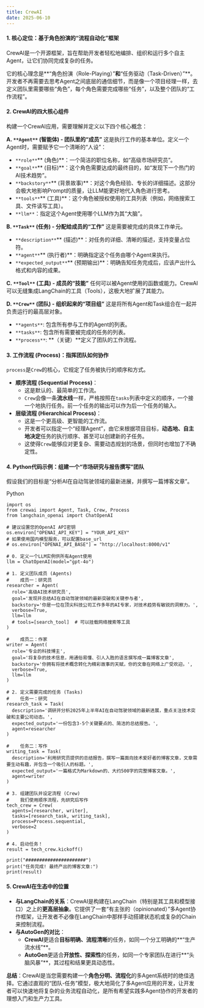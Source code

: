 ```yaml
---
title: CrewAI
date: 2025-06-10 
---
```


#### **1. 核心定位：基于角色扮演的“流程自动化”框架**
CrewAI是一个开源框架，旨在帮助开发者轻松地编排、组织和运行多个自主Agent，让它们协同完成复杂的任务。

它的核心理念是**“角色扮演（Role-Playing）”**和**“任务驱动（Task-Driven）”**。开发者不再需要去思考Agent之间底层的通信细节，而是像一个项目经理一样，去定义团队里需要哪些“角色”，每个角色需要完成哪些“任务”，以及整个团队的“工作流程”。

#### **2. CrewAI的四大核心组件**
构建一个CrewAI应用，需要理解并定义以下四个核心概念：

**A. **`**Agent**`** (智能体) - 团队里的“成员”** 这是执行工作的基本单位。定义一个Agent时，需要赋予它一个清晰的“人设”：

+ `**role**`** (角色)**：一个简洁的职位名称，如“高级市场研究员”。
+ `**goal**`** (目标)**：这个角色需要达成的最终目的，如“发现下一个热门的AI技术趋势”。
+ `**backstory**`** (背景故事)**：对这个角色经验、专长的详细描述。这部分会极大地影响Prompt的质量，让LLM能更好地代入角色进行思考。
+ `**tools**`** (工具)**：这个角色被授权使用的工具列表（例如，网络搜索工具、文件读写工具）。
+ `**llm**`：指定这个Agent使用哪个LLM作为其“大脑”。

**B. **`**Task**`** (任务) - 分配给成员的“工作”** 这是需要被完成的具体工作单元。

+ `**description**`** (描述)**：对任务的详细、清晰的描述，支持变量占位符。
+ `**agent**`** (执行者)**：明确指定这个任务由哪个Agent来执行。
+ `**expected_output**`** (预期输出)**：明确告知任务完成后，应该产出什么格式和内容的成果。

**C. **`**Tool**`** (工具) - 成员的“技能”** 任何可以被Agent使用的函数或能力。CrewAI可以无缝集成LangChain的工具（Tools），这极大地扩展了其能力。

**D. **`**Crew**`** (团队) - 组织起来的“项目组”** 这是将所有Agent和Task组合在一起并负责运行的最高层对象。

+ `**agents**`: 包含所有参与工作的Agent的列表。
+ `**tasks**`: 包含所有需要被完成的任务的列表。
+ `**process**`: **（关键）**定义了团队的工作流程。

#### **3. 工作流程 (Process)：指挥团队如何协作**
`process`是`Crew`的核心，它规定了任务被执行的顺序和方式。

+ **顺序流程 (Sequential Process)**：
    - 这是默认的、最简单的工作流。
    - `Crew`会像一条**流水线**一样，严格按照在`tasks`列表中定义的顺序，一个接一个地执行任务。前一个任务的输出可以作为后一个任务的输入。
+ **层级流程 (Hierarchical Process)**：
    - 这是一个更高级、更智能的工作流。
    - 开发者可以指定一个“经理Agent”，由它来根据项目目标，**动态地、自主地决定**任务的执行顺序、甚至可以创建新的子任务。
    - 这使得`Crew`能够应对更复杂、需要动态规划的场景，但同时也增加了不确定性。

#### **4. Python代码示例：组建一个“市场研究与报告撰写”团队**
假设我们的目标是“分析AI在自动驾驶领域的最新进展，并撰写一篇博客文章”。

Python

```plain
import os
from crewai import Agent, Task, Crew, Process
from langchain_openai import ChatOpenAI

# 建议设置您的OpenAI API密钥
os.environ["OPENAI_API_KEY"] = "YOUR_API_KEY"
# 如果使用国内模型服务，可以配置base_url
# os.environ["OPENAI_API_BASE"] = "http://localhost:8000/v1" 

# 0. 定义一个LLM实例供所有Agent使用
llm = ChatOpenAI(model="gpt-4o") 

# 1. 定义团队成员 (Agents)
#    成员一：研究员
researcher = Agent(
  role='高级AI技术研究员',
  goal='发现并总结AI在自动驾驶领域的最新突破和关键参与者',
  backstory='你是一位在顶尖科技公司工作多年的AI专家，对技术趋势有敏锐的洞察力。',
  verbose=True,
  llm=llm
  # tools=[search_tool]  # 可以挂载网络搜索等工具
)

#    成员二：作家
writer = Agent(
  role='专业的科技博主',
  goal='将复杂的技术信息，用通俗易懂、引人入胜的语言撰写成一篇博客文章',
  backstory='你拥有将技术概念转化为精彩故事的天赋，你的文章在网络上广受欢迎。',
  verbose=True,
  llm=llm
)

# 2. 定义需要完成的任务 (Tasks)
#    任务一：研究
research_task = Task(
  description='调研并分析2025年上半年AI在自动驾驶领域的最新进展，重点关注技术突破和主要公司动态。',
  expected_output='一份包含3-5个关键要点的、简洁的总结报告。',
  agent=researcher
)

#    任务二：写作
writing_task = Task(
  description='利用研究员提供的总结报告，撰写一篇面向技术爱好者的博客文章，文章需要生动有趣，并包含一个吸引人的标题。',
  expected_output='一篇格式为Markdown的、大约500字的完整博客文章。',
  agent=writer
)

# 3. 组建团队并设定流程 (Crew)
#    我们使用顺序流程，先研究后写作
tech_crew = Crew(
  agents=[researcher, writer],
  tasks=[research_task, writing_task],
  process=Process.sequential,
  verbose=2
)

# 4. 启动任务！
result = tech_crew.kickoff()

print("######################")
print("任务完成! 最终产出的博客文章:")
print(result)
```

#### **5. CrewAI在生态中的位置**
+ **与LangChain的关系**：CrewAI是构建在LangChain（特别是其工具和模型接口）之上的**更高层抽象**。它提供了一套“有主张的（opinionated）”多Agent协作框架，让开发者不必像在LangChain中那样手动搭建状态机或复杂的Chain来控制流程。
+ **与AutoGen的对比**：
    - **CrewAI**更适合**目标明确、流程清晰**的任务，如同一个分工明确的**“生产流水线”**。
    - **AutoGen**更适合**开放性、探索性**的任务，如同一个专家团队在进行**“头脑风暴”**，其过程和结果更具动态性。

**总结**：CrewAI是当您需要构建一个**角色分明、流程化**的多Agent系统时的绝佳选择。它通过直观的“团队-任务”模型，极大地简化了多Agent应用的开发，让开发者可以快速地将复杂的业务流程自动化，是所有希望实践多Agent协作的开发者的理想入门和生产力工具。

